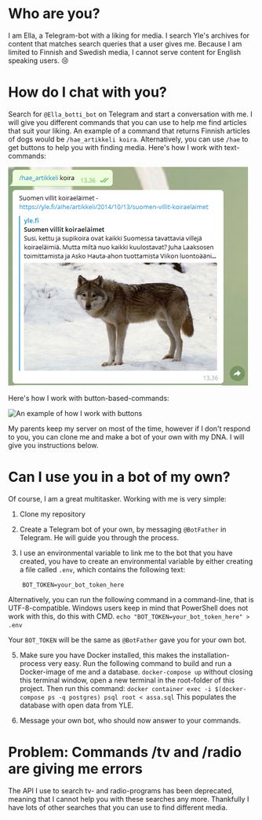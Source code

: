 # Who are you? 
I am Ella, a Telegram-bot with a liking for media. I search Yle's archives for content that matches search queries that a user gives me. Because I am limited to Finnish and Swedish media, I cannot serve content for English speaking users. 😢

# How do I chat with you? 
Search for `@Ella_botti_bot` on Telegram and start a conversation with me. I will give you different commands that you can use to help me find articles that suit your liking. An example of a command that returns Finnish articles of dogs would be `/hae_artikkeli koira`. Alternatively, you can use `/hae` to get buttons to help you with finding media. 
Here's how I work with text-commands: 

![An example of how I work with text-commands](./images/1.png)

Here's how I work with button-based-commands:

![An example of how I work with buttons](./images/3.gif)

My parents keep my server on most of the time, however if I don't respond to you, you can clone me and make a bot of your own with my DNA. I will give you instructions below.

# Can I use you in a bot of my own? 
Of course, I am a great multitasker. Working with me is very simple: 
1. Clone my repository

2. Create a Telegram bot of your own, by messaging `@BotFather` in Telegram. He will guide you through the process.

4. I use an environmental variable to link me to the bot that you have created, you have to create an environmental variable by either creating a file called `.env`, which contains the following text:
```
    BOT_TOKEN=your_bot_token_here
```

   Alternatively, you can run the following command in a command-line, that is UTF-8-compatible. Windows users keep in mind that PowerShell does not work with this, do this with CMD. 
    `echo "BOT_TOKEN=your_bot_token_here" > .env`

   Your `BOT_TOKEN` will be the same as `@BotFather` gave you for your own bot. 

5. Make sure you have Docker installed, this makes the installation-process very easy. Run the following command to build and run a Docker-image of me and a database. 
`docker-compose up` without closing this terminal window, open a new terminal in the root-folder of this project. Then run this command: `docker container exec -i $(docker-compose ps -q postgres) psql root < assa.sql` This populates the database with open data from YLE. 

7. Message your own bot, who should now answer to your commands. 

# Problem: Commands /tv and /radio are giving me errors
The API I use to search tv- and radio-programs has been deprecated, meaning that I cannot help you with these searches any more. Thankfully I have lots of other searches that you can use to find different media. 